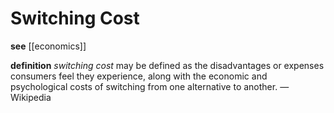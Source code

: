 # Switching Cost

**see** [[economics]]

**definition** _switching cost_ may be defined as the disadvantages or expenses consumers feel they experience, along with the economic and psychological costs of switching from one alternative to another. &mdash; Wikipedia
